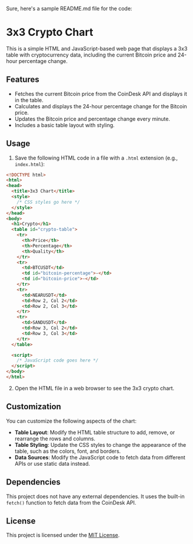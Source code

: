 Sure, here's a sample README.md file for the code:

# 3x3 Crypto Chart

This is a simple HTML and JavaScript-based web page that displays a 3x3 table with cryptocurrency data, including the current Bitcoin price and 24-hour percentage change.

## Features

- Fetches the current Bitcoin price from the CoinDesk API and displays it in the table.
- Calculates and displays the 24-hour percentage change for the Bitcoin price.
- Updates the Bitcoin price and percentage change every minute.
- Includes a basic table layout with styling.

## Usage

1. Save the following HTML code in a file with a `.html` extension (e.g., `index.html`):

```html
<!DOCTYPE html>
<html>
<head>
  <title>3x3 Chart</title>
  <style>
    /* CSS styles go here */
  </style>
</head>
<body>
  <h1>Crypto</h1>
  <table id="crypto-table">
    <tr>
      <th>Price</th>
      <th>Percentage</th>
      <th>Quality</th>
    </tr>
    <tr>
      <td>BTCUSDT</td>
      <td id="bitcoin-percentage">-</td>
      <td id="bitcoin-price">-</td>
    </tr>
    <tr>
      <td>NEARUSDT</td>
      <td>Row 2, Col 2</td>
      <td>Row 2, Col 3</td>
    </tr>
    <tr>
      <td>SANDUSDT</td>
      <td>Row 3, Col 2</td>
      <td>Row 3, Col 3</td>
    </tr>
  </table>

  <script>
    /* JavaScript code goes here */
  </script>
</body>
</html>
```

2. Open the HTML file in a web browser to see the 3x3 crypto chart.

## Customization

You can customize the following aspects of the chart:

- **Table Layout**: Modify the HTML table structure to add, remove, or rearrange the rows and columns.
- **Table Styling**: Update the CSS styles to change the appearance of the table, such as the colors, font, and borders.
- **Data Sources**: Modify the JavaScript code to fetch data from different APIs or use static data instead.

## Dependencies

This project does not have any external dependencies. It uses the built-in `fetch()` function to fetch data from the CoinDesk API.

## License

This project is licensed under the [MIT License](LICENSE).
